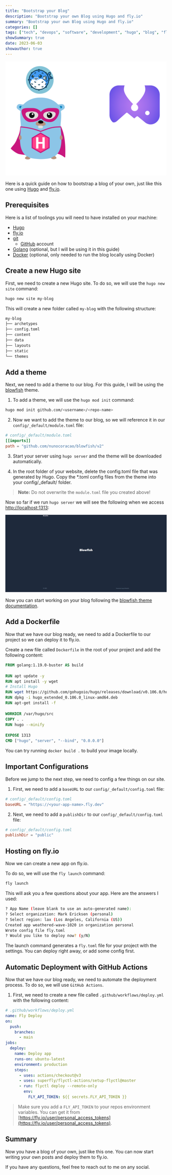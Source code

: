 ```yaml
---
title: "Bootstrap your Blog"
description: "Bootstrap your own Blog using Hugo and fly.io"
summary: "Bootstrap your own Blog using Hugo and fly.io"
categories: []
tags: ["tech", "devops", "software", "development", "hugo", "blog", "fly.io", "go", "golang"]
showSummary: true
date: 2023-06-03
showauthor: true
---
```


![banner](./banner-light.png)

Here is a quick guide on how to bootstrap a blog of your own, just like this one using [Hugo](https://gohugo.io) and [fly.io](https://fly.io).

## Prerequisites

Here is a list of toolings you will need to have installed on your machine:

- [Hugo](https://gohugo.io)
- [fly.io](https://fly.io)
- [git](https://git-scm.com)
    - [GitHub](https://github.com) account
- [Golang](https://golang.org) (optional, but I will be using it in this guide)
- [Docker](https://www.docker.com) (optional, only needed to run the blog locally using Docker)

## Create a new Hugo site

First, we need to create a new Hugo site. To do so, we will use the `hugo new site` command:

```bash
hugo new site my-blog
```

This will create a new folder called `my-blog` with the following structure:

```bash
my-blog
├── archetypes
├── config.toml
├── content
├── data
├── layouts
├── static
└── themes
```

## Add a theme

Next, we need to add a theme to our blog. For this guide, I will be using the [blowfish](https://themes.gohugo.io/blowfish/) theme. 

1. To add a theme, we will use the `hugo mod init` command:

```bash
hugo mod init github.com/<username>/<repo-name>
```

2. Now we want to add the theme to our blog, so we will reference it in our `config/_default/module.toml` file:

```toml
# config/_default/module.toml
[[imports]]
path = "github.com/nunocoracao/blowfish/v2"
```

3. Start your server using `hugo server` and the theme will be downloaded automatically.

4. In the root folder of your website, delete the config.toml file that was generated by Hugo. Copy the *.toml config files from the theme into your config/_default/ folder.

> **Note:** Do not overwrite the `module.toml` file you created above!

Now so far if we run `hugo server` we will see the following when we access [http://localhost:1313](http://localhost:1313):

![Hugo server](./hugo-server.png)

Now you can start working on your blog following the [blowfish theme documentation](https://blowfish.page/docs/getting-started/).

## Add a Dockerfile

Now that we have our blog ready, we need to add a Dockerfile to our project so we can deploy it to fly.io.

Create a new file called `Dockerfile` in the root of your project and add the following content:

```dockerfile
FROM golang:1.19.0-buster AS build

RUN apt update -y 
RUN apt install -y wget
# Install Hugo
RUN wget https://github.com/gohugoio/hugo/releases/download/v0.106.0/hugo_extended_0.106.0_linux-amd64.deb
RUN dpkg -i hugo_extended_0.106.0_linux-amd64.deb
RUN apt-get install -f

WORKDIR /var/hugo/src
COPY . .
RUN hugo --minify

EXPOSE 1313
CMD ["hugo", "server", "--bind", "0.0.0.0"]
```

You can try running `docker build .` to build your image locally.

## Important Configurations

Before we jump to the next step, we need to config a few things on our site.

1. First, we need to add a `baseURL` to our `config/_default/config.toml` file:

```toml
# config/_default/config.toml
baseURL = "https://<your-app-name>.fly.dev"
```

2. Next, we need to add a `publishDir` to our `config/_default/config.toml` file:

```toml
# config/_default/config.toml
publishDir = "public"
```

## Hosting on fly.io

Now we can create a new app on fly.io. 

To do so, we will use the `fly launch` command:

```bash
fly launch
```

This will ask you a few questions about your app. Here are the answers I used:

```bash
? App Name (leave blank to use an auto-generated name):
? Select organization: Mark Ericksen (personal)
? Select region: lax (Los Angeles, California (US))
Created app weathered-wave-1020 in organization personal
Wrote config file fly.toml
? Would you like to deploy now? (y/N)
```

The launch command generates a `fly.toml` file for your project with the settings. You can deploy right away, or add some config first.

## Automatic Deployment with GitHub Actions

Now that we have our blog ready, we need to automate the deployment process. To do so, we will use `GitHub Actions`.

1. First, we need to create a new file called `.github/workflows/deploy.yml` with the following content:

```yaml
# .github/workflows/deploy.yml
name: Fly Deploy
on:
  push:
    branches:
      - main
jobs:
  deploy:
    name: Deploy app
    runs-on: ubuntu-latest
    environment: production
    steps:
      - uses: actions/checkout@v3
      - uses: superfly/flyctl-actions/setup-flyctl@master
      - run: flyctl deploy --remote-only
        env:
          FLY_API_TOKEN: ${{ secrets.FLY_API_TOKEN }}
```

> Make sure you add a `FLY_API_TOKEN` to your repos environment variables. You can get it from [https://fly.io/user/personal_access_tokens](https://fly.io/user/personal_access_tokens).

## Summary

Now you have a blog of your own, just like this one. You can now start writing your own posts and deploy them to fly.io.

If you have any questions, feel free to reach out to me on any social.